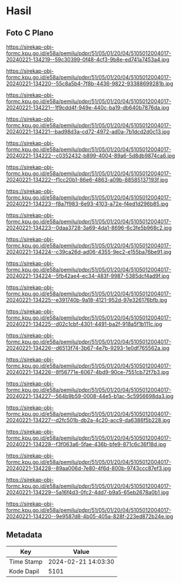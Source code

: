 # Hasil

## Foto C Plano

https://sirekap-obj-formc.kpu.go.id/e58a/pemilu/pdpr/51/05/01/20/04/5105012004017-20240221-134219--59c30399-0f48-4cf3-9b8e-ed741a7453a4.jpg

https://sirekap-obj-formc.kpu.go.id/e58a/pemilu/pdpr/51/05/01/20/04/5105012004017-20240221-134220--55c8a5b4-7f8b-4436-9822-93388699281b.jpg

https://sirekap-obj-formc.kpu.go.id/e58a/pemilu/pdpr/51/05/01/20/04/5105012004017-20240221-134221--1f9cdd4f-949e-440c-ba19-db640b7876da.jpg

https://sirekap-obj-formc.kpu.go.id/e58a/pemilu/pdpr/51/05/01/20/04/5105012004017-20240221-134221--bad98d3a-cd72-4972-ad0a-7b1dcd2d0c13.jpg

https://sirekap-obj-formc.kpu.go.id/e58a/pemilu/pdpr/51/05/01/20/04/5105012004017-20240221-134222--c0352432-b899-4004-89a6-5d8db9874ca6.jpg

https://sirekap-obj-formc.kpu.go.id/e58a/pemilu/pdpr/51/05/01/20/04/5105012004017-20240221-134222--f1cc20b1-86e6-4863-a09b-88585137193f.jpg

https://sirekap-obj-formc.kpu.go.id/e58a/pemilu/pdpr/51/05/01/20/04/5105012004017-20240221-134223--f8a7f983-6e93-4103-a72e-f4ed1d296b85.jpg

https://sirekap-obj-formc.kpu.go.id/e58a/pemilu/pdpr/51/05/01/20/04/5105012004017-20240221-134223--0daa3728-3a69-4da1-8696-6c3fe5b968c2.jpg

https://sirekap-obj-formc.kpu.go.id/e58a/pemilu/pdpr/51/05/01/20/04/5105012004017-20240221-134224--c39ca26d-ad06-4355-9ec2-e155ba76be91.jpg

https://sirekap-obj-formc.kpu.go.id/e58a/pemilu/pdpr/51/05/01/20/04/5105012004017-20240221-134224--5fb42ae4-ec34-483f-9987-5385dcf4ad9f.jpg

https://sirekap-obj-formc.kpu.go.id/e58a/pemilu/pdpr/51/05/01/20/04/5105012004017-20240221-134225--e391740b-9a18-4121-952d-97e326176bfb.jpg

https://sirekap-obj-formc.kpu.go.id/e58a/pemilu/pdpr/51/05/01/20/04/5105012004017-20240221-134225--d02c1cbf-4301-4491-ba2f-918a5f1b111c.jpg

https://sirekap-obj-formc.kpu.go.id/e58a/pemilu/pdpr/51/05/01/20/04/5105012004017-20240221-134226--d6513f74-3b67-4e7b-9293-1e0df765562a.jpg

https://sirekap-obj-formc.kpu.go.id/e58a/pemilu/pdpr/51/05/01/20/04/5105012004017-20240221-134226--8f56771e-6067-4bd9-90ce-7551cb72f7b3.jpg

https://sirekap-obj-formc.kpu.go.id/e58a/pemilu/pdpr/51/05/01/20/04/5105012004017-20240221-134227--564b9b59-0008-44e5-b1ac-5c5956698da3.jpg

https://sirekap-obj-formc.kpu.go.id/e58a/pemilu/pdpr/51/05/01/20/04/5105012004017-20240221-134227--d2fc501b-db2a-4c20-acc9-da6386f5b228.jpg

https://sirekap-obj-formc.kpu.go.id/e58a/pemilu/pdpr/51/05/01/20/04/5105012004017-20240221-134228--f3f063a6-5fae-436b-bfe9-871c6c36f18d.jpg

https://sirekap-obj-formc.kpu.go.id/e58a/pemilu/pdpr/51/05/01/20/04/5105012004017-20240221-134228--89aa006d-7e80-4f6d-800b-9743ccc87ef3.jpg

https://sirekap-obj-formc.kpu.go.id/e58a/pemilu/pdpr/51/05/01/20/04/5105012004017-20240221-134229--5a16f4d3-0fc2-4dd7-b9a5-65eb2678a0b1.jpg

https://sirekap-obj-formc.kpu.go.id/e58a/pemilu/pdpr/51/05/01/20/04/5105012004017-20240221-134220--9e9587d8-4b05-405a-828f-223ed872b24e.jpg


## Metadata

| Key        | Value               |
| ---------- | ------------------- |
| Time Stamp | 2024-02-21 14:03:30 |
| Kode Dapil | 5101                |




